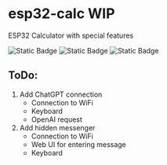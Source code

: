 # esp32-calc WIP
ESP32 Calculator with special features

![Static Badge](https://img.shields.io/badge/esp-E7352C?style=for-the-badge&logo=espressif&logoColor=white)
![Static Badge](https://img.shields.io/badge/arduino-00878F?style=for-the-badge&logo=arduino&logoColor=white)
![Static Badge](https://img.shields.io/badge/platformio-F5822A?style=for-the-badge&logo=platformio&logoColor=white)

## ToDo:
1. Add ChatGPT connection
    - Connection to WiFi
    - Keyboard
    - OpenAI request
2. Add hidden messenger
    - Connection to WiFi
    - Web UI for entering message
    - Keyboard

